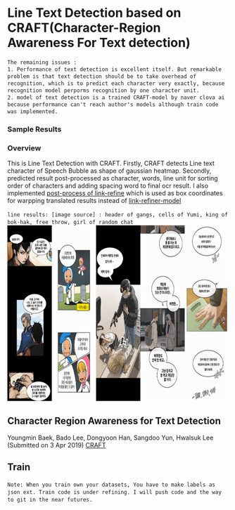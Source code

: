 # Line Text Detection based on CRAFT(Character-Region Awareness For Text detection)
```
The remaining issues : 
1. Performance of text detection is excellent itself. But remarkable problem is that text detection should be to take overhead of recognition, which is to predict each character very exactly, because recognition model perporms recognition by one character unit.
2. model of text detection is a trained CRAFT-model by naver clova ai because performance can't reach author's models although train code was implemented.
```
### Sample Results

### Overview
This is Line Text Detection with CRAFT. Firstly, CRAFT detects Line text character of Speech Bubble as shape of gaussian heatmap. Secondly, predicted result post-processed as character, words, line unit for sorting order of characters and adding spacing word to final ocr result. I also implemented [post-process of link-refine](./text_detection/ltd_utils.py) which is used as box coordinates for warpping translated results instead of [link-refiner-model](https://github.com/clovaai/CRAFT-pytorch/blob/master/refinenet.py)

`line results: [image source] : header of gangs, cells of Yumi, king of bok-hak, free throw, girl of random chat`
<img width="1000" height="400" src="./figures/text_demo.gif">

## Character Region Awareness for Text Detection
Youngmin Baek, Bado Lee, Dongyoon Han, Sangdoo Yun, Hwalsuk Lee
(Submitted on 3 Apr 2019) [CRAFT](https://arxiv.org/pdf/1904.01941.pdf)
                                                                                                                                    
## Train
`Note: When you train own your datasets, You have to make labels as json ext. Train code is under refining. I will push code and the way to git in the near futures.`                                         
